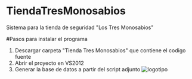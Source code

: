 # TiendaTresMonosabios
Sistema para la tienda de seguridad "Los Tres Monosabios"


#Pasos para instalar el programa
1. Descargar carpeta "Tienda Tres Monosabios" que contiene el codigo fuente
2. Abrir el proyecto en VS2012
3. Generar la base de datos a partir del script adjunto
![logotipo](https://github.com/user-attachments/assets/b22a03ea-ab6d-4397-b21a-4b86784fe98a)


